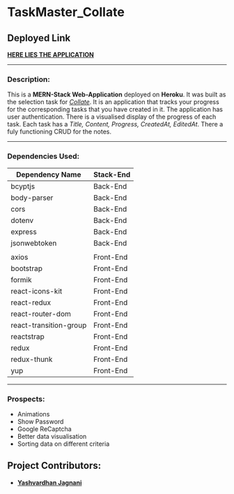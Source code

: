 # TaskMaster_Collate

## Deployed Link

[**HERE LIES THE APPLICATION**](https://task-master-collate.herokuapp.com/tasks)

---

### Description:

This is a **MERN-Stack Web-Application** deployed on **Heroku**. It was built as the selection task for [_Collate_](https://collate.co.in/). It is an application that tracks your progress for the corresponding tasks that you have created in it. The application has user authentication. There is a visualised display of the progress of each task. Each task has a _Title, Content, Progress, CreatedAt, EditedAt_.
There a fuly functioning CRUD for the notes.

---

### Dependencies Used:

| Dependency Name        | Stack-End |
| ---------------------- | --------- |
| bcyptjs                | Back-End  |
| body-parser            | Back-End  |
| cors                   | Back-End  |
| dotenv                 | Back-End  |
| express                | Back-End  |
| jsonwebtoken           | Back-End  |
|                        |           |
| axios                  | Front-End |
| bootstrap              | Front-End |
| formik                 | Front-End |
| react-icons-kit        | Front-End |
| react-redux            | Front-End |
| react-router-dom       | Front-End |
| react-transition-group | Front-End |
| reactstrap             | Front-End |
| redux                  | Front-End |
| redux-thunk            | Front-End |
| yup                    | Front-End |

---

### Prospects:

- Animations
- Show Password
- Google ReCaptcha
- Better data visualisation
- Sorting data on different criteria

## Project Contributors:

- [**Yashvardhan Jagnani**](https://github.com/jagnani73)
